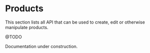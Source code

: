 # Products #

This section lists all API that can be used to create, edit or otherwise manipulate products.

@TODO

<aside class="warning">
Documentation under construction.
</aside>
